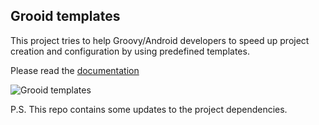 Grooid templates
-----------------

This project tries to help Groovy/Android developers to speed up
project creation and configuration by using predefined
templates.

Please read the [documentation](http://grooida.github.io/grooid-templates/)

![Grooid templates](https://github.com/grooida/grooid-templates/raw/master/docs/imgs/grooid-templates.png)

P.S. This repo contains some updates to the project dependencies.